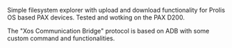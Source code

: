 Simple filesystem explorer with upload and download functionality for Prolis OS based PAX devices.
Tested and wotking on the PAX D200.

The "Xos Communication Bridge" protocol is based on ADB with some custom command and functionalities.
